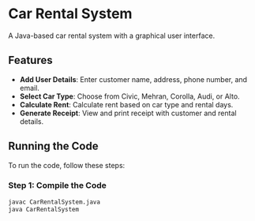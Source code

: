 # Car Rental System

A Java-based car rental system with a graphical user interface.

## Features

* **Add User Details**: Enter customer name, address, phone number, and email.
* **Select Car Type**: Choose from Civic, Mehran, Corolla, Audi, or Alto.
* **Calculate Rent**: Calculate rent based on car type and rental days.
* **Generate Receipt**: View and print receipt with customer and rental details.

## Running the Code

To run the code, follow these steps:

### Step 1: Compile the Code

```bash
javac CarRentalSystem.java
java CarRentalSystem
